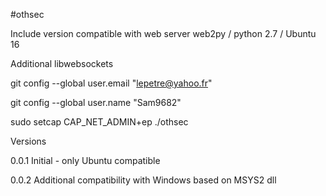 #othsec

Include version compatible with web server web2py / python 2.7 / Ubuntu 16 

Additional libwebsockets

git config --global user.email "lepetre@yahoo.fr"

git config --global user.name "Sam9682"

sudo setcap CAP_NET_ADMIN+ep ./othsec


Versions

0.0.1 Initial - only Ubuntu compatible 

0.0.2 Additional compatibility with Windows based on MSYS2 dll
 


